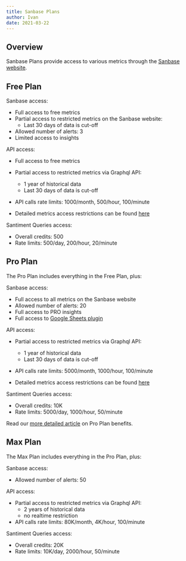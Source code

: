 ```yaml
---
title: Sanbase Plans
author: Ivan
date: 2021-03-22
---
```


## Overview

Sanbase Plans provide access to various metrics through the [Sanbase website](https://app.santiment.net).

## Free Plan

Sanbase access:

- Full access to free metrics
- Partial access to restricted metrics on the Sanbase website:
  - Last 30 days of data is cut-off
- Allowed number of alerts: 3
- Limited access to insights

API access:
- Full access to free metrics
- Partial access to restricted metrics via Graphql API:
  - 1 year of historical data
  - Last 30 days of data is cut-off

- API calls rate limits: 1000/month, 500/hour, 100/minute
- Detailed metrics access restrictions can be found [here](https://api.santiment.net/graphiql?query=%7B%0A%20%20getAccessRestrictions(plan%3A%20FREE%2C%20product%3A%20SANBASE)%20%7B%0A%20%20%20%20name%0A%20%20%20%20type%0A%20%20%20%20isAccessible%0A%20%20%20%20isRestricted%0A%20%20%20%20restrictedFrom%0A%20%20%20%20restrictedTo%0A%20%20%7D%0A%7D%0A)

Santiment Queries access:
- Overall credits: 500
- Rate limits: 500/day, 200/hour, 20/minute

## Pro Plan

The Pro Plan includes everything in the Free Plan, plus:

Sanbase access:
- Full access to all metrics on the Sanbase website
- Allowed number of alerts: 20
- Full access to PRO insights
- Full access to [Google Sheets plugin](https://sheets.santiment.net)

API access:
- Partial access to restricted metrics via Graphql API:
  - 1 year of historical data
  - Last 30 days of data is cut-off

- API calls rate limits: 5000/month, 1000/hour, 100/minute
- Detailed metrics access restrictions can be found [here](https://api.santiment.net/graphiql?query=%7B%0A%20%20getAccessRestrictions(plan%3A%20PRO%2C%20product%3A%20SANBASE)%20%7B%0A%20%20%20%20name%0A%20%20%20%20type%0A%20%20%20%20isAccessible%0A%20%20%20%20isRestricted%0A%20%20%20%20restrictedFrom%0A%20%20%20%20restrictedTo%0A%20%20%7D%0A%7D%0A)

Santiment Queries access:
- Overall credits: 10K
- Rate limits: 5000/day, 1000/hour, 50/minute


Read our [more detailed article](/products-and-plans/sanbase-pro-features/) on Pro Plan benefits.

## Max Plan

The Max Plan includes everything in the Pro Plan, plus:

Sanbase access:
- Allowed number of alerts: 50

API access:
- Partial access to restricted metrics via Graphql API:
  - 2 years of historical data
  - no realtime restriction
- API calls rate limits: 80K/month, 4K/hour, 100/minute

Santiment Queries access:
- Overall credits: 20K
- Rate limits: 10K/day, 2000/hour, 50/minute


